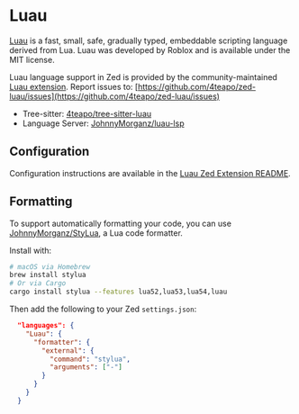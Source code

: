 # Luau

[Luau](https://luau.org/) is a fast, small, safe, gradually typed, embeddable scripting language derived from Lua. Luau was developed by Roblox and is available under the MIT license.

Luau language support in Zed is provided by the community-maintained [Luau extension](https://github.com/4teapo/zed-luau).
Report issues to: [https://github.com/4teapo/zed-luau/issues](https://github.com/4teapo/zed-luau/issues)

- Tree-sitter: [4teapo/tree-sitter-luau](https://github.com/4teapo/tree-sitter-luau)
- Language Server: [JohnnyMorganz/luau-lsp](https://github.com/JohnnyMorganz/luau-lsp)

## Configuration

Configuration instructions are available in the [Luau Zed Extension README](https://github.com/4teapo/zed-luau).

## Formatting

To support automatically formatting your code, you can use [JohnnyMorganz/StyLua](https://github.com/JohnnyMorganz/StyLua), a Lua code formatter.

Install with:

```sh
# macOS via Homebrew
brew install stylua
# Or via Cargo
cargo install stylua --features lua52,lua53,lua54,luau
```

Then add the following to your Zed `settings.json`:

```json
  "languages": {
    "Luau": {
      "formatter": {
        "external": {
          "command": "stylua",
          "arguments": ["-"]
        }
      }
    }
  }
```
